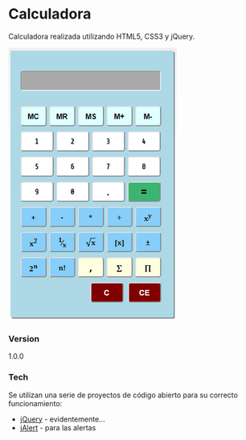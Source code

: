# Calculadora

Calculadora realizada utilizando HTML5, CSS3 y jQuery.

[![alt tag](../images/captura01.png)](http://begoursus.github.io/calculadora_jquery/sites/)

### Version
1.0.0

### Tech

Se utilizan una serie de proyectos de código abierto para su correcto funcionamiento:

* [jQuery] - evidentemente...
* [jAlert] - para las alertas 
 




[jQuery]: <http://jquery.com>
[jAlert]: <http://flwebsites.biz/jAlert/>
